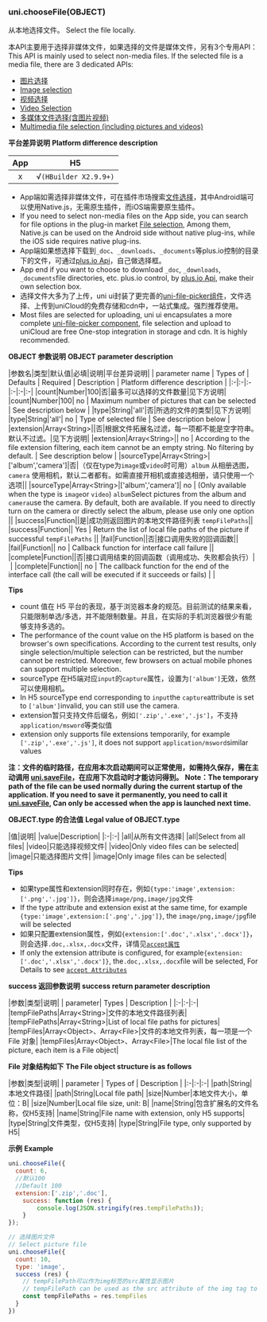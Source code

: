 ### uni.chooseFile(OBJECT)
从本地选择文件。
Select the file locally.

本API主要用于选择非媒体文件，如果选择的文件是媒体文件，另有3个专用API：
This API is mainly used to select non-media files. If the selected file is a media file, there are 3 dedicated APIs:
- [图片选择](https://uniapp.dcloud.io/api/media/image?id=chooseimage)
- [Image selection](https://uniapp.dcloud.io/api/media/image?id=chooseimage)
- [视频选择](https://uniapp.dcloud.io/api/media/video?id=choosevideo)
- [Video Selection](https://uniapp.dcloud.io/api/media/video?id=choosevideo)
- [多媒体文件选择(含图片视频)](https://uniapp.dcloud.io/api/media/video?id=choosemedia)
- [Multimedia file selection (including pictures and videos)](https://uniapp.dcloud.io/api/media/video?id=choosemedia)

**平台差异说明**
**Platform difference description**

|App|H5|
|:-:|:-:|
|x|√`(HBuilder X2.9.9+)`|

- App端如需选择非媒体文件，可在插件市场搜索[文件选择](https://ext.dcloud.net.cn/search?q=文件选择)，其中Android端可以使用Native.js，无需原生插件，而iOS端需要原生插件。
- If you need to select non-media files on the App side, you can search for file options in the plug-in market [File selection](https://ext.dcloud.net.cn/search?q=文件选择), Among them, Native.js can be used on the Android side without native plug-ins, while the iOS side requires native plug-ins.
- App端如果想选择下载到`_doc`、`_downloads`、`_documents`等plus.io控制的目录下的文件，可通过[plus.io Api](https://www.html5plus.org/doc/zh_cn/io.html)，自己做选择框。
- App end if you want to choose to download `_doc`, `_downloads`, `_documents`file directories, etc. plus.io control, by [plus.io Api](https://www.html5plus.org/doc/zh_cn/io.html), make their own selection box.
- 选择文件大多为了上传，uni ui封装了更完善的[uni-file-picker组件](https://ext.dcloud.net.cn/plugin?id=4079)，文件选择、上传到uniCloud的免费存储和cdn中，一站式集成。强烈推荐使用。
- Most files are selected for uploading, uni ui encapsulates a more complete [uni-file-picker component](https://ext.dcloud.net.cn/plugin?id=4079), file selection and upload to uniCloud are free One-stop integration in storage and cdn. It is highly recommended.

**OBJECT 参数说明**
**OBJECT parameter description**

|参数名|类型|默认值|必填|说明|平台差异说明|
| parameter name | Types of | Defaults    | Required | Description | Platform difference description |
|:-|:-|:-|:-|:-|:-|
|count|Number|100|否|最多可以选择的文件数量|见下方说明|
|count|Number|100| no       | Maximum number of pictures that can be selected              | See description below           |
|type|String|'all'|否|所选的文件的类型|见下方说明|
|type|String|'all'| no       | Type of selected file                                        | See description below           |
|extension|Array&lt;String&gt;||否|根据文件拓展名过滤，每一项都不能是空字符串。默认不过滤。|见下方说明|
|extension|Array&lt;String&gt;|| no       | According to the file extension filtering, each item cannot be an empty string. No filtering by default. | See description below           |
|sourceType|Array&lt;String&gt;|['album','camera']|否|（仅在type为`image`或`video`时可用）`album` 从相册选图，`camera` 使用相机，默认二者都有。如需直接开相机或直接选相册，请只使用一个选项||
|sourceType|Array&lt;String&gt;|['album','camera']| no       | (Only available when the type is `image`or `video`) `album`Select pictures from the album and `camera`use the camera. By default, both are available. If you need to directly turn on the camera or directly select the album, please use only one option ||
|success|Function||是|成功则返回图片的本地文件路径列表 `tempFilePaths`||
|success|Function|| Yes      | Return the list of local file paths of the picture if successful `tempFilePaths` ||
|fail|Function||否|接口调用失败的回调函数||
|fail|Function|| no       | Callback function for interface call failure                 ||
|complete|Function||否|接口调用结束的回调函数（调用成功、失败都会执行）|&nbsp;|
|complete|Function|| no       | The callback function for the end of the interface call (the call will be executed if it succeeds or fails) |&nbsp;|

**Tips**

- count 值在 H5 平台的表现，基于浏览器本身的规范。目前测试的结果来看，只能限制单选/多选，并不能限制数量。并且，在实际的手机浏览器很少有能够支持多选的。
- The performance of the count value on the H5 platform is based on the browser's own specifications. According to the current test results, only single selection/multiple selection can be restricted, but the number cannot be restricted. Moreover, few browsers on actual mobile phones can support multiple selection.
- sourceType 在H5端对应`input`的`capture`属性，设置为`['album']`无效，依然可以使用相机。
- In H5 sourceType end corresponding to `input`the `capture`attribute is set to `['album']`invalid, you can still use the camera.
- extension暂只支持文件后缀名，例如`['.zip','.exe','.js']`，不支持`application/msword`等类似值
- extension only supports file extensions temporarily, for example `['.zip','.exe','.js']`, it does not support `application/msword`similar values

**注：文件的临时路径，在应用本次启动期间可以正常使用，如需持久保存，需在主动调用 [uni.saveFile](api/file/file?id=savefile)，在应用下次启动时才能访问得到。**
**Note：The temporary path of the file can be used normally during the current startup of the application. If you need to save it permanently, you need to call it [uni.saveFile](api/file/file?id=savefile), Can only be accessed when the app is launched next time.**

**OBJECT.type 的合法值**
**Legal value of OBJECT.type**

|值|说明|
|value|Description|
|:-|:-|
|all|从所有文件选择|
|all|Select from all files|
|video|只能选择视频文件|
|video|Only video files can be selected|
|image|只能选择图片文件|
|image|Only image files can be selected|

**Tips**

- 如果type属性和extension同时存在，例如`{type:'image',extension:['.png','.jpg']}`，则会选择`image/png,image/jpg`文件
- If the type attribute and extension exist at the same time, for example `{type:'image',extension:['.png','.jpg']}`, the `image/png,image/jpg`file will be selected
- 如果只配置extension属性，例如`{extension:['.doc','.xlsx','.docx']}`，则会选择`.doc,.xlsx,.docx`文件，详情见[`accept属性`](https://developer.mozilla.org/zh-CN/docs/Web/HTML/Attributes/accept)
- If only the extension attribute is configured, for example`{extension:['.doc','.xlsx','.docx']}`, the`.doc,.xlsx,.docx`file will be selected, For Details to see [`accept Attributes`](https://developer.mozilla.org/zh-CN/docs/Web/HTML/Attributes/accept)


**success 返回参数说明**
**success return parameter description**

|参数|类型|说明|
| parameter| Types | Description |
|:-|:-|:-|
|tempFilePaths|Array&lt;String&gt;|文件的本地文件路径列表|
|tempFilePaths|Array&lt;String&gt;|List of local file paths for pictures|
|tempFiles|Array&lt;Object&gt;、Array&lt;File&gt;|文件的本地文件列表，每一项是一个 File 对象|
|tempFiles|Array&lt;Object&gt;、Array&lt;File&gt;|The local file list of the picture, each item is a File object|

**File 对象结构如下**
**The File object structure is as follows** 

|参数|类型|说明|
| parameter | Types of | Description   |
|:-|:-|:-|
|path|String|本地文件路径|
|path|String|Local file path|
|size|Number|本地文件大小，单位：B|
|size|Number|Local file size, unit: B|
|name|String|包含扩展名的文件名称，仅H5支持|
|name|String|File name with extension, only H5 supports|
|type|String|文件类型，仅H5支持|
|type|String|File type, only supported by H5|

**示例**
**Example**

```javascript
uni.chooseFile({
  count: 6, 
  //默认100
  //Default 100
  extension:['.zip','.doc'],
	success: function (res) {
		console.log(JSON.stringify(res.tempFilePaths));
	}
});

// 选择图片文件
// Select picture file
uni.chooseFile({
  count: 10,
  type: 'image',
  success (res) {
    // tempFilePath可以作为img标签的src属性显示图片
	// tempFilePath can be used as the src attribute of the img tag to display pictures
    const tempFilePaths = res.tempFiles
  }
})
```



